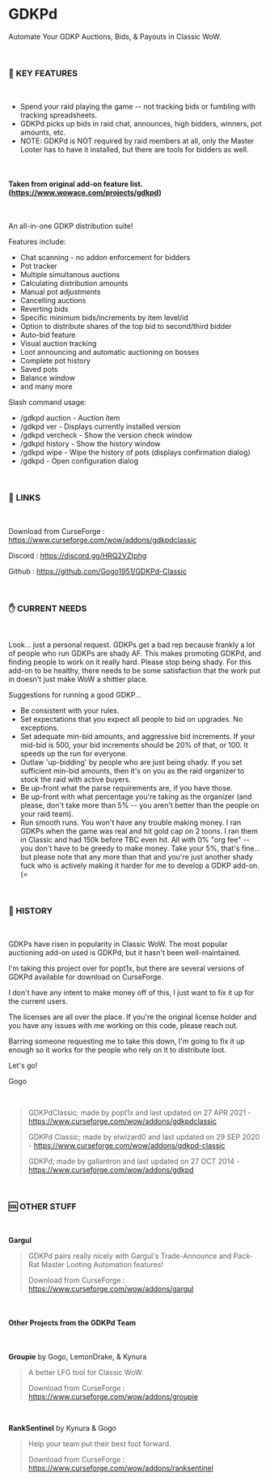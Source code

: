 # GDKPd

Automate Your GDKP Auctions, Bids, & Payouts in Classic WoW.

<br>

### :gem:  **KEY FEATURES**

<br>

* Spend your raid playing the game -- not tracking bids or fumbling with tracking spreadsheets.
* GDKPd picks up bids in raid chat, announces, high bidders, winners, pot amounts, etc.
* NOTE: GDKPd is NOT required by raid members at all, only the Master Looter has to have it installed, but there are tools for bidders as well.

<br>

#### Taken from original add-on feature list. (https://www.wowace.com/projects/gdkpd)

<br>

An all-in-one GDKP distribution suite!

Features include:

* Chat scanning - no addon enforcement for bidders
* Pot tracker
* Multiple simultanous auctions
* Calculating distribution amounts
* Manual pot adjustments
* Cancelling auctions
* Reverting bids
* Specific minimum bids/increments by item level/id
* Option to distribute shares of the top bid to second/third bidder
* Auto-bid feature
* Visual auction tracking
* Loot announcing and automatic auctioning on bosses
* Complete pot history
* Saved pots
* Balance window
* and many more

Slash command usage:

* /gdkpd auction <itemlink> - Auction item
* /gdkpd ver - Displays currently installed version
* /gdkpd vercheck - Show the version check window
* /gdkpd history - Show the history window
* /gdkpd wipe - Wipe the history of pots (displays confirmation dialog)
* /gdkpd <anything other than the above> - Open configuration dialog

<br>

### :link:  **LINKS**

<br>

Download from CurseForge : https://www.curseforge.com/wow/addons/gdkpdclassic

Discord : https://discord.gg/HRQ2VZtphg

Github : https://github.com/Gogo1951/GDKPd-Classic

<br>

### :hand:  **CURRENT NEEDS**

<br>

Look... just a personal request. GDKPs get a bad rep because frankly a lot of people who run GDKPs are shady AF. This makes promoting GDKPd, and finding people to work on it really hard. Please stop being shady. For this add-on to be healthy, there needs to be some satisfaction that the work put in doesn't just make WoW a shittier place.

Suggestions for running a good GDKP...

* Be consistent with your rules.
* Set expectations that you expect all people to bid on upgrades. No exceptions.
* Set adequate min-bid amounts, and aggressive bid increments. If your mid-bid is 500, your bid increments should be 20% of that, or 100. It speeds up the run for everyone.
* Outlaw 'up-bidding' by people who are just being shady. If you set sufficient min-bid amounts, then it's on you as the raid organizer to stock the raid with active buyers.
* Be up-front what the parse requirements are, if you have those.
* Be up-front with what percentage you're taking as the organizer (and please, don't take more than 5% -- you aren't better than the people on your raid team).
* Run smooth runs. You won't have any trouble making money. I ran GDKPs when the game was real and hit gold cap on 2 toons. I ran them in Classic and had 150k before TBC even hit. All with 0% "org fee" -- you don't have to be greedy to make money. Take your 5%, that's fine... but please note that any more than that and you're just another shady fuck who is actively making it harder for me to develop a GDKP add-on. (=

<br>

### 🤑 HISTORY

<br>

GDKPs have risen in popularity in Classic WoW. The most popular auctioning add-on used is GDKPd, but it hasn't been well-maintained.

I'm taking this project over for popt1x, but there are several versions of GDKPd available for download on CurseForge.

I don't have any intent to make money off of this, I just want to fix it up for the current users.

The licenses are all over the place. If you're the original license holder and you have any issues with me working on this code, please reach out.

Barring someone requesting me to take this down, I'm going to fix it up enough so it works for the people who rely on it to distribute loot.

Let's go!

Gogo

<br>

> GDKPdClassic; made by popt1x and last updated on 27 APR 2021 - https://www.curseforge.com/wow/addons/gdkpdclassic
>
> GDKPd Classic; made by elwizard0 and last updated on 29 SEP 2020 - https://www.curseforge.com/wow/addons/gdkpd-classic
>
> GDKPd; made by gallantron and last updated on 27 OCT 2014 - https://www.curseforge.com/wow/addons/gdkpd

<br>

### 🆒  **OTHER STUFF**

<br>

**Gargul**
> 
> GDKPd pairs really nicely with Gargul's Trade-Announce and Pack-Rat Master Looting Automation features!
> 
> Download from CurseForge : https://www.curseforge.com/wow/addons/gargul

<br>

#### Other Projects from the GDKPd Team

<br>

**Groupie** by Gogo, LemonDrake, & Kynura
> 
> A better LFG tool for Classic WoW.
> 
> Download from CurseForge : https://www.curseforge.com/wow/addons/groupie

<br>

**RankSentinel** by Kynura & Gogo
> 
> Help your team put their best foot forward.
> 
> Download from CurseForge : https://www.curseforge.com/wow/addons/ranksentinel
